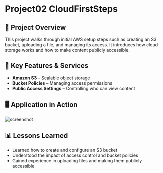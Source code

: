 # Project02 CloudFirstSteps

## 📌 Project Overview
This project walks through initial AWS setup steps such as creating an S3 bucket, uploading a file, and managing its access. It introduces how cloud storage works and how to make content publicly accessible.

## 🚀 Key Features & Services
- **Amazon S3** – Scalable object storage
- **Bucket Policies** – Managing access permissions
- **Public Access Settings** – Controlling who can view content

## 🖥️ Application in Action
![screenshot](p2_-1.png)

## 📊 Lessons Learned
- Learned how to create and configure an S3 bucket
- Understood the impact of access control and bucket policies
- Gained experience in uploading files and making them publicly accessible
